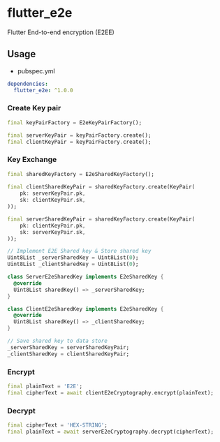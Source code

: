 # flutter_e2e

Flutter End-to-end encryption (E2EE)

## Usage

- pubspec.yml

```yaml
dependencies:
  flutter_e2e: ^1.0.0
```

### Create Key pair

```dart
final keyPairFactory = E2eKeyPairFactory();

final serverKeyPair = keyPairFactory.create();
final clientKeyPair = keyPairFactory.create();
```

### Key Exchange

```dart
final sharedKeyFactory = E2eSharedKeyFactory();
    
final clientSharedKeyPair = sharedKeyFactory.create(KeyPair(
    pk: serverKeyPair.pk,
    sk: clientKeyPair.sk,
));

final serverSharedKeyPair = sharedKeyFactory.create(KeyPair(
    pk: clientKeyPair.pk,
    sk: serverKeyPair.sk,
));

// Implement E2E Shared key & Store shared key
Uint8List _serverSharedKey = Uint8List(0);
Uint8List _clientSharedKey = Uint8List(0);

class ServerE2eSharedKey implements E2eSharedKey {
  @override
  Uint8List sharedKey() => _serverSharedKey;
}

class ClientE2eSharedKey implements E2eSharedKey {
  @override
  Uint8List sharedKey() => _clientSharedKey;
}

// Save shared key to data store
_serverSharedKey = serverSharedKeyPair;
_clientSharedKey = clientSharedKeyPair;
```

### Encrypt

```dart
final plainText = 'E2E';
final cipherText = await clientE2eCryptography.encrypt(plainText);
```

### Decrypt

```dart
final cipherText = 'HEX-STRING';
final plainText = await serverE2eCryptography.decrypt(cipherText);
```
